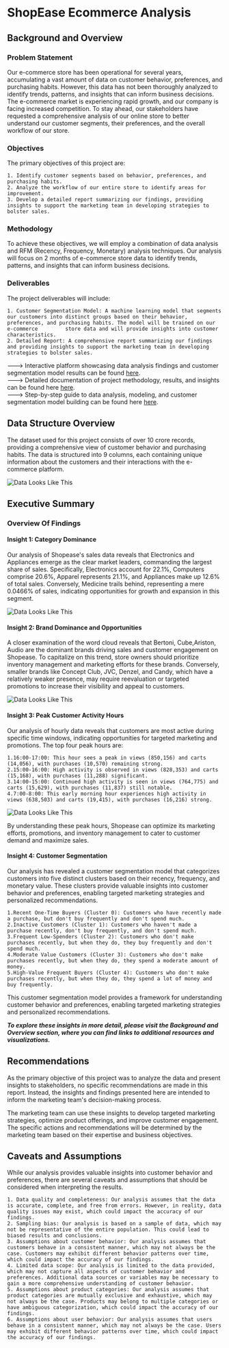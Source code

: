 # ShopEase Ecommerce Analysis

## Background and Overview

### Problem Statement

Our e-commerce store has been operational for several years, accumulating a vast amount of data on customer behavior, preferences, and purchasing habits. However, this data has not been thoroughly analyzed to identify trends, patterns, and insights that can inform business decisions. The e-commerce market is experiencing rapid growth, and our company is facing increased competition. To stay ahead, our stakeholders have requested a comprehensive analysis of our online store to better understand our customer segments, their preferences, and the overall workflow of our store.

### Objectives

The primary objectives of this project are:

    1. Identify customer segments based on behavior, preferences, and purchasing habits.
    2. Analyze the workflow of our entire store to identify areas for improvement.
    3. Develop a detailed report summarizing our findings, providing insights to support the marketing team in developing strategies to bolster sales.

### Methodology

To achieve these objectives, we will employ a combination of data analysis and RFM (Recency, Frequency, Monetary) analysis techniques. Our analysis will focus on 2 months of e-commerce store data to identify trends, patterns, and insights that can inform business decisions.

### Deliverables

The project deliverables will include:

    1. Customer Segmentation Model: A machine learning model that segments our customers into distinct groups based on their behavior, preferences, and purchasing habits. The model will be trained on our e-commerce         store data and will provide insights into customer characteristics.
    2. Detailed Report: A comprehensive report summarizing our findings and providing insights to support the marketing team in developing strategies to bolster sales.
    
---> Interactive platform showcasing data analysis findings and customer segmentation model results can be found [here](https://shopease.streamlit.app/home).
<br>
---> Detailed documentation of project methodology, results, and insights can be found here [here](https://shopease-analysis.readthedocs.io/en/latest/).
<br>
---> Step-by-step guide to data analysis, modeling, and customer segmentation model building can be found here [here](https://github.com/Sherwin-14/shopease_analysis/blob/master/eda-on-ecommerce-dataset.ipynb).



## Data Structure Overview
The dataset used for this project consists of over 10 crore records, providing a comprehensive view of customer behavior and purchasing habits. The data is structured into 9 columns, each containing unique information about the customers and their interactions with the e-commerce platform.

![Data Looks Like This](https://github.com/Sherwin-14/shopease_analysis/blob/master/strucutre.png)

## Executive Summary

### Overview Of Findings

#### Insight 1: Category Dominance 

Our analysis of Shopease's sales data reveals that Electronics and Appliances emerge as the clear market leaders, commanding the largest share of sales. Specifically, Electronics account for 22.1%, Computers comprise 20.6%, Apparel represents 21.1%, and Appliances make up 12.6% of total sales. Conversely, Medicine trails behind, representing a mere 0.0466% of sales, indicating opportunities for growth and expansion in this segment.

![Data Looks Like This](https://github.com/Sherwin-14/shopease_analysis/blob/master/docs/images/main_categories.png)

#### Insight 2: Brand Dominance and Opportunities

A closer examination of the word cloud reveals that Bertoni, Cube,Ariston, Audio are the dominant brands driving sales and customer engagement on Shopease. To capitalize on this trend, store owners should prioritize inventory management and marketing efforts for these brands. Conversely, smaller brands like Concept Club, JVC, Denzel, and Candy, which have a relatively weaker presence, may require reevaluation or targeted promotions to increase their visibility and appeal to customers.

![Data Looks Like This](https://github.com/Sherwin-14/shopease_analysis/blob/master/docs/images/top_10_most_popular_brands_by_revenue.png)

#### Insight 3: Peak Customer Activity Hours

Our analysis of hourly data reveals that customers are most active during specific time windows, indicating opportunities for targeted marketing and promotions. The top four peak hours are:

    1.16:00-17:00: This hour sees a peak in views (850,156) and carts (14,056), with purchases (10,570) remaining strong.
    2.15:00-16:00: High activity is observed in views (828,353) and carts (15,168), with purchases (11,288) significant.
    3.14:00-15:00: Continued high activity is seen in views (764,775) and carts (15,629), with purchases (11,837) still notable.
    4.7:00-8:00: This early morning hour experiences high activity in views (638,503) and carts (19,415), with purchases (16,216) strong.

![Data Looks Like This](https://github.com/Sherwin-14/shopease_analysis/blob/master/docs/images/hour_eventtype.png)
  
By understanding these peak hours, Shopease can optimize its marketing efforts, promotions, and inventory management to cater to customer demand and maximize sales.

#### Insight 4: Customer Segmentation

Our analysis has revealed a customer segmentation model that categorizes customers into five distinct clusters based on their recency, frequency, and monetary value. These clusters provide valuable insights into customer behavior and preferences, enabling targeted marketing strategies and personalized recommendations.

    1.Recent One-Time Buyers (Cluster 0): Customers who have recently made a purchase, but don't buy frequently and don't spend much.
    2.Inactive Customers (Cluster 1): Customers who haven't made a purchase recently, don't buy frequently, and don't spend much.
    3.Frequent Low-Spenders (Cluster 2): Customers who don't make purchases recently, but when they do, they buy frequently and don't spend much.
    4.Moderate Value Customers (Cluster 3): Customers who don't make purchases recently, but when they do, they spend a moderate amount of money.
    5.High-Value Frequent Buyers (Cluster 4): Customers who don't make purchases recently, but when they do, they spend a lot of money and buy frequently.

This customer segmentation model provides a framework for understanding customer behavior and preferences, enabling targeted marketing strategies and personalized recommendations.

***To explore these insights in more detail, please visit the Background and Overview section, where you can find links to additional resources and visualizations.***

## Recommendations

As the primary objective of this project was to analyze the data and present insights to stakeholders, no specific recommendations are made in this report. Instead, the insights and findings presented here are intended to inform the marketing team's decision-making process.


The marketing team can use these insights to develop targeted marketing strategies, optimize product offerings, and improve customer engagement. The specific actions and recommendations will be determined by the marketing team based on their expertise and business objectives.

## Caveats and Assumptions

While our analysis provides valuable insights into customer behavior and preferences, there are several caveats and assumptions that should be considered when interpreting the results.

    1. Data quality and completeness: Our analysis assumes that the data is accurate, complete, and free from errors. However, in reality, data quality issues may exist, which could impact the accuracy of our findings.
    2. Sampling bias: Our analysis is based on a sample of data, which may not be representative of the entire population. This could lead to biased results and conclusions.
    3. Assumptions about customer behavior: Our analysis assumes that customers behave in a consistent manner, which may not always be the case. Customers may exhibit different behavior patterns over time, which could impact the accuracy of our findings.
    4. Limited data scope: Our analysis is limited to the data provided, which may not capture all aspects of customer behavior and preferences. Additional data sources or variables may be necessary to gain a more comprehensive understanding of customer behavior.
    5. Assumptions about product categories: Our analysis assumes that product categories are mutually exclusive and exhaustive, which may not always be the case. Products may belong to multiple categories or have ambiguous categorization, which could impact the accuracy of our findings.
    6. Assumptions about user behavior: Our analysis assumes that users behave in a consistent manner, which may not always be the case. Users may exhibit different behavior patterns over time, which could impact the accuracy of our findings.


